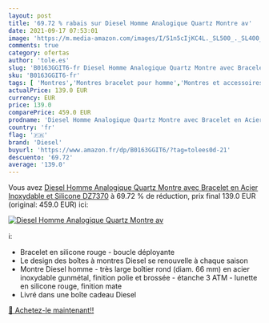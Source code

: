 ```yaml
---
layout: post
title: '69.72 % rabais sur Diesel Homme Analogique Quartz Montre av'
date: 2021-09-17 07:53:01
image: 'https://m.media-amazon.com/images/I/51n5cIjKC4L._SL500_._SL400_.jpg'
comments: true
category: ofertas
author: 'tole.es'
slug: 'B0163GGIT6-fr Diesel Homme Analogique Quartz Montre avec Bracelet en...'
sku: 'B0163GGIT6-fr'
tags: [ 'Montres','Montres bracelet pour homme','Montres et accessoires','Montres homme','diesel', ]
actualPrice: 139.0 EUR
currency: EUR
price: 139.0
comparePrice: 459.0 EUR
prodname: 'Diesel Homme Analogique Quartz Montre avec Bracelet en Acier Inoxydable et Silicone DZ7370'
country: 'fr'
flag: '🇫🇷'
brand: 'Diesel'
buyurl: 'https://www.amazon.fr/dp/B0163GGIT6/?tag=tolees0d-21'
descuento: '69.72'
average: '139.0'
---
```


Vous avez [Diesel Homme Analogique Quartz Montre avec Bracelet en Acier Inoxydable et Silicone DZ7370](https://www.amazon.fr/dp/B0163GGIT6/?tag=tolees0d-21)  à  69.72 % de réduction, prix final  139.0 EUR (original: 459.0 EUR) ici:

[![Diesel Homme Analogique Quartz Montre av](https://m.media-amazon.com/images/I/51n5cIjKC4L._SL500_._SL400_.jpg)](https://www.amazon.fr/dp/B0163GGIT6/?tag=tolees0d-21)

ℹ️:

- Bracelet en silicone rouge - boucle déployante
- Le design des boîtes à montres Diesel se renouvelle à chaque saison
- Montre Diesel homme - très large boîtier rond (diam. 66 mm) en acier inoxydable gunmétal, finition polie et brossée - étanche 3 ATM - lunette en silicone rouge, finition mate
- Livré dans une boîte cadeau Diesel

[🛒 Achetez-le maintenant!!](https://www.amazon.fr/dp/B0163GGIT6/?tag=tolees0d-21)
